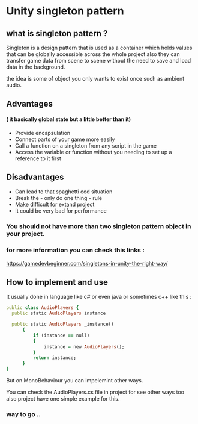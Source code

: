 # Unity singleton pattern
## what is singleton pattern ?
Singleton is a design pattern that is used as a container which holds values that can be globally accessible across the whole project 
also they can transfer game data from scene to scene without the need to save and load data in the background.

the idea is some of object you only wants to exist once such as ambient audio.
## Advantages 
#### ( it basically global state but a little better than it)
+ Provide encapsulation
+ Connect parts of your game more easily
+ Call a  function on a singleton from any script in the game
+ Access the variable or function without you needing to set up a reference to it first
## Disadvantages
+ Can lead to that spaghetti cod situation
+ Break the - only do one thing - rule
+ Make difficult for extand project
+ It could be very bad for performance
### You should not have more than two singleton pattern object in your project. 
### for more information you can check this links :
https://gamedevbeginner.com/singletons-in-unity-the-right-way/
## How to implement and use
It usually done in language like c#  or even java or sometimes c++ like this :
```ruby
public class AudioPlayers {
  public static AudioPlayers instance

  public static AudioPlayers _instance()
      {
          if (instance == null)
          {
              instance = new AudioPlayers();
          }
          return instance;
      }
}
```
But on MonoBehaviour you can impelemint other ways.

You can check the AudioPlayers.cs file in project for see other ways too
also project have one simple example for this.

### way to go ..


